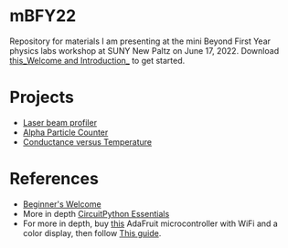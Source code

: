 # mBFY22
Repository for materials I am presenting at the mini Beyond First Year physics labs 
workshop at SUNY New Paltz on June 17, 2022. 
Download [this_Welcome and Introduction_](https://github.com/profhuster/mBFY22/blob/main/2022_mBFY-Introduction.pdf) 
 to get started.

# Projects
- [Laser beam profiler](https://github.com/profhuster/mBFY22-LaserBeamProfile)
- [Alpha Particle Counter](https://github.com/profhuster/mBFY22-Alpha)
- [Conductance versus Temperature](https://github.com/profhuster/mBFY22-Conductance)

# References
- [Beginner's Welcome](https://github.com/profhuster/mBFY22/blob/main/Welcome_to_CircuitPython.pdf)
- More in depth [CircuitPython Essentials](https://github.com/profhuster/mBFY22/blob/main/CircuitPython_Essentials.pdf)
- For more in depth, buy [this](https://www.adafruit.com/product/5300) AdaFruit microcontroller with WiFi and a color display, then follow [This guide](https://github.com/profhuster/mBFY22/blob/main/adafruit-esp32-s2-tft-feather.pdf).
